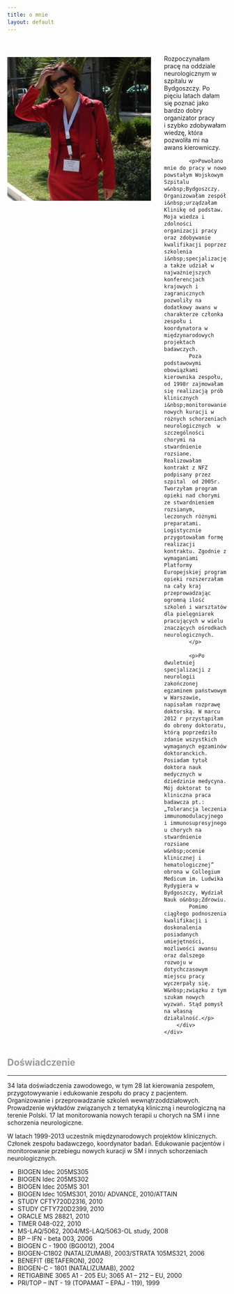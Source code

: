 ```yaml
---
title: o mnie
layout: default
---
```

<div style="position: relative; margin-top: 50px">
    <div style="width: 330px; float: left; padding: 5px 30px 10px 0">
        <img src="img/anna_pamula.jpg" alt="me"
            class="img-responsive">
    </div>
    <div style="float: none; width: auto; text-justify: newspaper">
        <div class="blurb" style="font-size: 14px">
            <p>Rozpoczynałam pracę na oddziale neurologicznym w szpitalu w Bydgoszczy. Po pięciu latach dałam się poznać jako bardzo dobry organizator pracy i&nbsp;szybko zdobywałam wiedzę, która pozwoliła mi na awans kierowniczy.
            </p>

            <p>Powołano mnie do pracy w nowo powstałym Wojskowym Szpitalu w&nbsp;Bydgoszczy. Organizowałam zespół i&nbsp;urządzałam Klinikę od podstaw. Moja wiedza i zdolności organizacji pracy oraz zdobywanie kwalifikacji poprzez szkolenia i&nbsp;specjalizację, a także udział w najważniejszych konferencjach krajowych i zagranicznych pozwoliły na dodatkowy awans w charakterze członka zespołu i koordynatora w międzynarodowych projektach badawczych.
            Poza podstawowymi obowiązkami kierownika zespołu, od 1998r zajmowałam się realizacją prób klinicznych i&nbsp;monitorowaniem nowych kuracji w różnych schorzeniach  neurologicznych  w szczególności chorymi na stwardnienie rozsiane. Realizowałam kontrakt z NFZ podpisany przez szpital  od 2005r. Tworzyłam program opieki nad chorymi ze stwardnieniem rozsianym,  leczonych różnymi preparatami. Logistycznie przygotowałam formę realizacji kontraktu. Zgodnie z wymaganiami Platformy Europejskiej program opieki rozszerzałam na cały kraj przeprowadzając ogromną ilość szkoleń i warsztatów dla pielęgniarek pracujących w wielu znaczących ośrodkach neurologicznych.
            </p>
            
            <p>Po dwuletniej specjalizacji z neurologii zakończonej egzaminem państwowym w Warszawie, napisałam rozprawę doktorską. W marcu 2012 r przystąpiłam do obrony doktoratu, którą poprzedziło zdanie wszystkich wymaganych egzaminów doktoranckich. Posiadam tytuł doktora nauk medycznych w dziedzinie medycyna.  Mój doktorat to kliniczna praca badawcza pt.: „Tolerancja leczenia immunomodulacyjnego i immunosupresyjnego u chorych na stwardnienie rozsiane w&nbsp;ocenie klinicznej i hematologicznej” obrona w Collegium Medicum im. Ludwika Rydygiera w Bydgoszczy, Wydział Nauk o&nbsp;Zdrowiu.
            Pomimo ciągłego podnoszenia kwalifikacji i doskonalenia posiadanych umiejętności, możliwości awansu oraz dalszego rozwoju w dotychczasowym miejscu pracy wyczerpały się. W&nbsp;związku z tym szukam nowych wyzwań. Stąd pomysł na własną działalność.</p>
        </div>
    </div>
</div>

<h2 style="color: #999999; margin-top: 50px">Doświadczenie</h2>
<hr>

<p>34 lata doświadczenia zawodowego, w tym 28 lat kierowania zespołem, przygotowywanie i edukowanie  zespołu do pracy z pacjentem. Organizowanie i przeprowadzanie szkoleń wewnątrzoddziałowych. Prowadzenie wykładów związanych z tematyką kliniczną i  neurologiczną na terenie Polski. 17 lat  monitorowania nowych terapii u chorych na SM i inne schorzenia neurologiczne.</p>

<p>W latach 1999-2013 uczestnik międzynarodowych projektów klinicznych. Członek zespołu badawczego, koordynator badań. Edukowanie pacjentów i monitorowanie przebiegu nowych kuracji w SM i innych schorzeniach neurologicznych.</p>

<ul>
    <li>BIOGEN Idec 205MS305 </li>
    <li>BIOGEN Idec 205MS302</li>
    <li>BIOGEN Idec 205MS 301 </li>
    <li>BIOGEN Idec 105MS301, 2010/ ADVANCE, 2010/ATTAIN</li>
    <li>STUDY CFTY720D2316, 2010</li>
    <li>STUDY CFTY720D2399, 2010</li>
    <li>ORACLE MS 28821, 2010</li>
    <li>TIMER 048-022, 2010</li>
    <li>MS-LAQ/5062, 2004/MS-LAQ/5063-OL study, 2008 </li>
    <li>BP – IFN - beta 003, 2006</li>
    <li>BIOGEN C - 1900 (BG0012), 2004</li>
    <li>BIOGEN-C1802 (NATALIZUMAB), 2003/STRATA 105MS321, 2006 </li>
    <li>BENEFIT (BETAFERON), 2002</li>
    <li> BIOGEN-C - 1801 (NATALIZUMAB), 2002</li>
    <li>RETIGABINE 3065 A1 - 205 EU; 3065 A1 – 212 – EU, 2000</li>
    <li>PRI/TOP – INT - 19 (TOPAMAT – EPAJ - 119), 1999</li>
</ul>